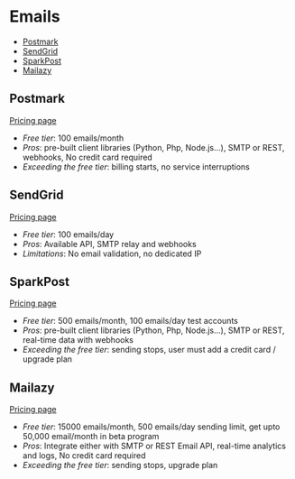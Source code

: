 # Emails
- [Postmark](#postmark)
- [SendGrid](#sendgrid)
- [SparkPost](#sparkpost)
- [Mailazy](#mailazy)

## Postmark

[Pricing page](https://postmarkapp.com/pricing)

* *Free tier*: 100 emails/month
* *Pros*: pre-built client libraries (Python, Php, Node.js...), SMTP or REST, webhooks, No credit card required
* *Exceeding the free tier*: billing starts, no service interruptions

## SendGrid

[Pricing page](https://sendgrid.com/pricing/)

* *Free tier*: 100 emails/day
* *Pros*: Available API, SMTP relay and webhooks
* *Limitations*: No email validation, no dedicated IP

## SparkPost

[Pricing page](https://www.sparkpost.com/pricing/)

* *Free tier*: 500 emails/month, 100 emails/day test accounts
* *Pros*: pre-built client libraries (Python, Php, Node.js...), SMTP or REST, real-time data with webhooks
* *Exceeding the free tier*: sending stops, user must add a credit card / upgrade plan

## Mailazy

[Pricing page](https://mailazy.com/pricing.html)

* *Free tier*: 15000 emails/month, 500 emails/day sending limit, get upto 50,000 email/month in beta program
* *Pros*: Integrate either with SMTP or REST Email API, real-time analytics and logs, No credit card required
* *Exceeding the free tier*: sending stops, upgrade plan
